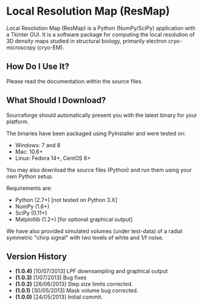 Local Resolution Map (ResMap)
==========================
Local Resolution Map (ResMap) is a Python (NumPy/SciPy) application with a Tkinter GUI. It is a software package for computing the local resolution of 3D density maps studied in structural biology, primarily electron cryo-microscopy (cryo-EM).

How Do I Use It?
----------------
Please read the documentation within the source files.

What Should I Download?
-----------------------
Sourceforge should automatically present you with the latest binary for your platform.

The binaries have been packaged using PyInstaller and were tested on:

* Windows: 7 and 8
* Mac: 10.6+
* Linux: Fedora 14+, CentOS 6+

You may also download the source files (Python) and run them using your own Python setup.

Requirements are:

* Python (2.7+) [not tested on Python 3.X]
* NumPy (1.6+)
* SciPy (0.11+)
* Matplotlib (1.2+) [for optional graphical output]

We have also provided simulated volumes (under test-data) of a radial symmetric "chirp signal" with two levels of white and 1/f noise.

Version History
---------------
* **(1.0.4)** [10/07/2013] LPF downsampling and graphical output
* **(1.0.3)** [1/07/2013] Bug fixes
* **(1.0.2)** [26/06/2013] Step size limits corrected.
* **(1.0.1)** [30/05/2013] Mask volume bug corrected.
* **(1.0.0)** [24/05/2013] Initial commit.

